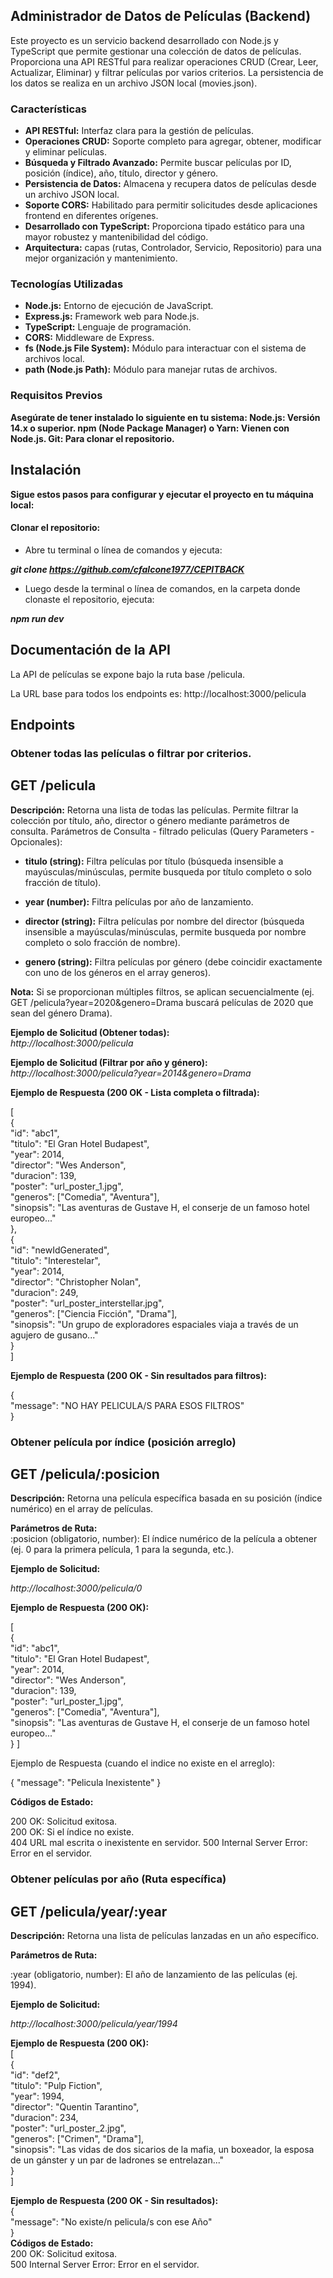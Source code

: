 ## Administrador de Datos de Películas (Backend)
Este proyecto es un servicio backend desarrollado con Node.js y TypeScript que permite 
gestionar una colección de datos de películas. Proporciona una API RESTful para realizar 
operaciones CRUD (Crear, Leer, Actualizar, Eliminar) y filtrar películas por varios criterios.
La persistencia de los datos se realiza en un archivo JSON local (movies.json).


### Características

* **API RESTful:** Interfaz clara para la gestión de películas.
* **Operaciones CRUD:** Soporte completo para agregar, obtener, modificar y eliminar películas.
* **Búsqueda y Filtrado Avanzado:** Permite buscar películas por ID, posición (índice), año, título, director y género.
* **Persistencia de Datos:** Almacena y recupera datos de películas desde un archivo JSON local.
* **Soporte CORS:** Habilitado para permitir solicitudes desde aplicaciones frontend en diferentes orígenes.
* **Desarrollado con TypeScript:** Proporciona tipado estático para una mayor robustez y mantenibilidad del código. 
* **Arquitectura:** capas (rutas, Controlador, Servicio, Repositorio) para una mejor organización y mantenimiento.


### Tecnologías Utilizadas

* **Node.js:** Entorno de ejecución de JavaScript.
* **Express.js:** Framework web para Node.js.
* **TypeScript:** Lenguaje de programación.
* **CORS:** Middleware de Express.
* **fs (Node.js File System):** Módulo para interactuar con el sistema de archivos local.
* **path (Node.js Path):** Módulo para manejar rutas de archivos.


### Requisitos Previos
**Asegúrate de tener instalado lo siguiente en tu sistema:
Node.js: Versión 14.x o superior.
npm (Node Package Manager) o Yarn: Vienen con Node.js.
Git: Para clonar el repositorio.**


## Instalación
**Sigue estos pasos para configurar y ejecutar el proyecto en tu máquina local:**

#### Clonar el repositorio:
* Abre tu terminal o línea de comandos y ejecuta:

**_git clone https://github.com/cfalcone1977/CEPITBACK_**

* Luego desde la terminal o línea de comandos, en la carpeta donde clonaste el repositorio, ejecuta:

**_npm run dev_**






## Documentación de la API
La API de películas se expone bajo la ruta base /pelicula.

La URL base para todos los endpoints es:
http://localhost:3000/pelicula

## Endpoints

### Obtener todas las películas o filtrar por criterios.
   
## GET /pelicula

**Descripción:** Retorna una lista de todas las películas. Permite filtrar la colección por 
título, año, director o género mediante parámetros de consulta.
Parámetros de Consulta - filtrado peliculas (Query Parameters - Opcionales):

* **titulo (string):** Filtra películas por título (búsqueda insensible a mayúsculas/minúsculas, permite busqueda por título completo o solo fracción de título).

* **year (number):** Filtra películas por año de lanzamiento.

* **director (string):** Filtra películas por nombre del director (búsqueda insensible a mayúsculas/minúsculas, permite busqueda por nombre completo o solo fracción de nombre).

* **genero (string):** Filtra películas por género (debe coincidir exactamente con uno de los géneros en el array generos).

**Nota:** Si se proporcionan múltiples filtros, se aplican secuencialmente (ej. GET /pelicula?year=2020&genero=Drama buscará películas de 2020 que sean del género Drama).

 **Ejemplo de Solicitud (Obtener todas):**  
_http://localhost:3000/pelicula_

**Ejemplo de Solicitud (Filtrar por año y género):**  
_http://localhost:3000/pelicula?year=2014&genero=Drama_



**Ejemplo de Respuesta (200 OK - Lista completa o filtrada):**

[  
  {  
    "id": "abc1",  
    "titulo": "El Gran Hotel Budapest",   
    "year": 2014,  
    "director": "Wes Anderson",  
    "duracion": 139,  
    "poster": "url_poster_1.jpg",  
    "generos": ["Comedia", "Aventura"],  
    "sinopsis": "Las aventuras de Gustave H, el conserje de un famoso hotel europeo..."  
  },  
  {  
    "id": "newIdGenerated",  
    "titulo": "Interestelar",  
    "year": 2014,  
    "director": "Christopher Nolan",  
    "duracion": 249,  
    "poster": "url_poster_interstellar.jpg",  
    "generos": ["Ciencia Ficción", "Drama"],  
    "sinopsis": "Un grupo de exploradores espaciales viaja a través de un agujero de gusano..."  
  }  
]    


**Ejemplo de Respuesta (200 OK - Sin resultados para filtros):**  

{  
  "message": "NO HAY PELICULA/S PARA ESOS FILTROS"  
}  

### Obtener película por índice (posición arreglo)  

## GET /pelicula/:posicion  

**Descripción:** Retorna una película específica basada en su posición (índice numérico) en el array de películas.  

**Parámetros de Ruta:**  
:posicion (obligatorio, number): El índice numérico de la película a obtener (ej. 0 para la primera película, 1 para la segunda, etc.).

**Ejemplo de Solicitud:**  

_http://localhost:3000/pelicula/0_  

**Ejemplo de Respuesta (200 OK):**  

[  
  {  
    "id": "abc1",  
    "titulo": "El Gran Hotel Budapest",  
    "year": 2014,  
    "director": "Wes Anderson",  
    "duracion": 139,  
    "poster": "url_poster_1.jpg",  
    "generos": ["Comedia", "Aventura"],  
    "sinopsis": "Las aventuras de Gustave H, el conserje de un famoso hotel europeo..."  
  }
]

Ejemplo de Respuesta (cuando el indice no existe en el arreglo):

{
  "message": "Pelicula Inexistente"
}

**Códigos de Estado:**  

200 OK: Solicitud exitosa.  
200 OK: Si el índice no existe.  
404 URL mal escrita o inexistente en servidor.
500 Internal Server Error: Error en el servidor.  
  
  
    
    
### Obtener películas por año (Ruta específica)  
## GET /pelicula/year/:year  
**Descripción:** Retorna una lista de películas lanzadas en un año específico.  

**Parámetros de Ruta:**  

:year (obligatorio, number): El año de lanzamiento de las películas (ej. 1994).  

**Ejemplo de Solicitud:**  

_http://localhost:3000/pelicula/year/1994_

**Ejemplo de Respuesta (200 OK):**  
[  
  {  
    "id": "def2",  
    "titulo": "Pulp Fiction",  
    "year": 1994,  
    "director": "Quentin Tarantino",  
    "duracion": 234,    
    "poster": "url_poster_2.jpg",  
    "generos": ["Crimen", "Drama"],  
    "sinopsis": "Las vidas de dos sicarios de la mafia, un boxeador, la esposa de un gánster y un par de ladrones se entrelazan..."  
  }  
]  


**Ejemplo de Respuesta (200 OK - Sin resultados):**  
{  
  "message": "No existe/n pelicula/s con ese Año"  
}  
**Códigos de Estado:**  
200 OK: Solicitud exitosa.    
500 Internal Server Error: Error en el servidor.    




  





  
